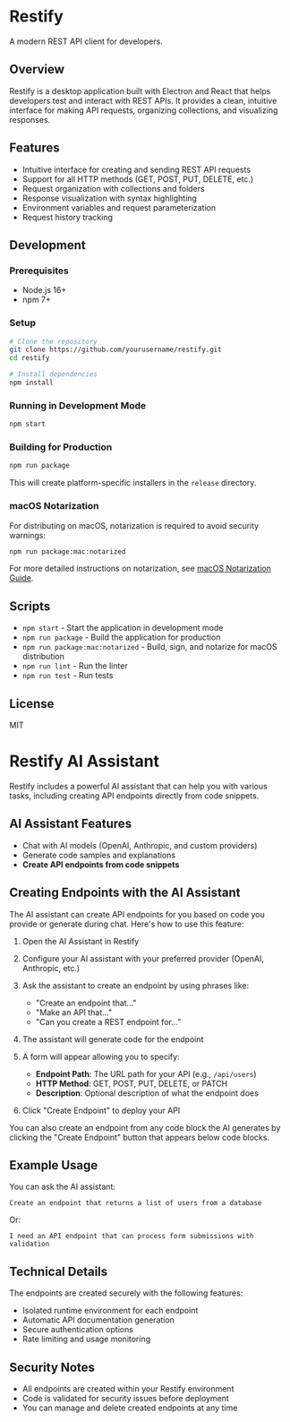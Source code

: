# Restify

A modern REST API client for developers.

## Overview

Restify is a desktop application built with Electron and React that helps developers test and interact with REST APIs. It provides a clean, intuitive interface for making API requests, organizing collections, and visualizing responses.

## Features

- Intuitive interface for creating and sending REST API requests
- Support for all HTTP methods (GET, POST, PUT, DELETE, etc.)
- Request organization with collections and folders
- Response visualization with syntax highlighting
- Environment variables and request parameterization
- Request history tracking

## Development

### Prerequisites

- Node.js 16+
- npm 7+

### Setup

```bash
# Clone the repository
git clone https://github.com/yourusername/restify.git
cd restify

# Install dependencies
npm install
```

### Running in Development Mode

```bash
npm start
```

### Building for Production

```bash
npm run package
```

This will create platform-specific installers in the `release` directory.

### macOS Notarization

For distributing on macOS, notarization is required to avoid security warnings:

```bash
npm run package:mac:notarized
```

For more detailed instructions on notarization, see [macOS Notarization Guide](docs/MacOS_NOTARIZATION.md).

## Scripts

- `npm start` - Start the application in development mode
- `npm run package` - Build the application for production
- `npm run package:mac:notarized` - Build, sign, and notarize for macOS distribution
- `npm run lint` - Run the linter
- `npm run test` - Run tests

## License

MIT

# Restify AI Assistant

Restify includes a powerful AI assistant that can help you with various tasks, including creating API endpoints directly from code snippets.

## AI Assistant Features

- Chat with AI models (OpenAI, Anthropic, and custom providers)
- Generate code samples and explanations
- **Create API endpoints from code snippets**

## Creating Endpoints with the AI Assistant

The AI assistant can create API endpoints for you based on code you provide or generate during chat. Here's how to use this feature:

1. Open the AI Assistant in Restify
2. Configure your AI assistant with your preferred provider (OpenAI, Anthropic, etc.)
3. Ask the assistant to create an endpoint by using phrases like:
   - "Create an endpoint that..."
   - "Make an API that..."
   - "Can you create a REST endpoint for..."

4. The assistant will generate code for the endpoint
5. A form will appear allowing you to specify:
   - **Endpoint Path**: The URL path for your API (e.g., `/api/users`)
   - **HTTP Method**: GET, POST, PUT, DELETE, or PATCH
   - **Description**: Optional description of what the endpoint does

6. Click "Create Endpoint" to deploy your API

You can also create an endpoint from any code block the AI generates by clicking the "Create Endpoint" button that appears below code blocks.

## Example Usage

You can ask the AI assistant:

```
Create an endpoint that returns a list of users from a database
```

Or:

```
I need an API endpoint that can process form submissions with validation
```

## Technical Details

The endpoints are created securely with the following features:
- Isolated runtime environment for each endpoint
- Automatic API documentation generation
- Secure authentication options
- Rate limiting and usage monitoring

## Security Notes

- All endpoints are created within your Restify environment
- Code is validated for security issues before deployment
- You can manage and delete created endpoints at any time

